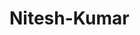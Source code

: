 # Nitesh-Kumar

<script >//Choose a random color
     const button = document.querySelector('button')
     const body = document.querySelector('body')
     const colors = ['red', 'green', 'blue', 'yellow', 'pink', 'purple']

      body.style.backgroundColor = 'violet'
      button.addEventListener('click', changeBackground)

     function changeBackground(){
     const colorIndex= parseInt(Math.random()*colors.length)
     body.style.backgroundColor = colors[colorIndex]
      }
</script>
